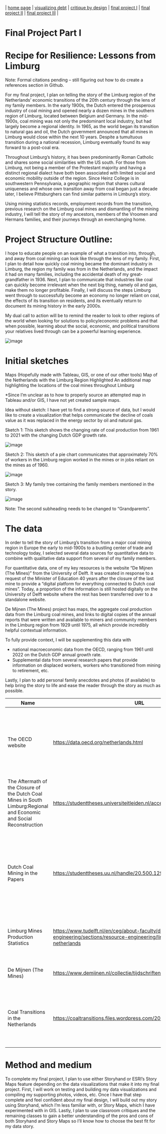 | [home page](https://mvroomen.github.io/portfolio/) | [visualizing debt](visualizing-government-debt) | [critique by design](critique-by-design) | [final project I](final-project-part-one) | [final project II](final-project-part-two) | [final project III](final-project-part-three) |

<!--
# Outline
> Include a high-level summary of your project.  This should be a couple paragraphs that describe what you're interested in showing with your final project. 
-->
# Final Project Part I
# Recipe for Resilience:  Lessons from Limburg

Note:  Formal citations pending – still figuring out how to do create a references section in Github.

For my final project, I plan on telling the story of the Limburg region of the Netherlands’ economic transitions of the 20th century through the lens of my family members.  In the early 1900s, the Dutch entered the prosperous industry of coal mining and opened nearly a dozen mines in the southern region of Limburg, located between Belgium and Germany.  In the mid-1900s, coal mining was not only the predominant local industry, but had largely become a regional identity.  In 1965, as the world began its transition to natural gas and oil, the Dutch government announced that all mines in Limburg would close within the next 10 years.  Despite a tumultuous transition during a national recession, Limburg eventually found its way forward to a post-coal era.
	
Throughout Limburg’s history, it has been predominantly Roman Catholic and shares some social similarities with the US south.  For those from Limburg, not being a member of the Protestant majority and having a distinct regional dialect have both been associated with limited social and economic mobility outside of the region.  Since Heinz College is in southwestern Pennsylvania, a geographic region that shares cultural uniqueness and whose own transition away from coal began just a decade later, I believe Pittsburghers can find similar patterns in Limburg’s story.  

Using mining statistics records, employment records from the transition, previous research on the Limburg coal mines and dismantling of the mining industry, I will tell the story of my ancestors, members of the Vroomen and Hermans families, and their journeys through an everchanging home.

<!--
> A project structure that outlines the major elements of your story.  Your Good Charts text talks about story structure in Chapter 8 - you should describe what you hope to achieve.  Make sure the outline is detailed enough that we can see how you anticipate your story unfolding.  You can incorporate your Story Arc from the in-class exercise along with your user stories and one sentence summary to make the topic even more clear. 
-->

# Project Structure Outline:

I hope to educate people on an example of what a transition into, through, and away from coal mining can look like through the lens of my family.  First, I plan to detail how quickly coal mining became the dominant industry in Limburg, the region my family was from in the Netherlands, and the impact it had on many families, including the accidental death of my great-grandfather in 1936.  Next, I plan to communicate that industries like coal can quickly become irrelevant when the next big thing, namely oil and gas, make them no longer profitable.  Finally, I will discuss the steps Limburg went through to successfully become an economy no longer reliant on coal, the effects of its transition on residents, and its eventually return to document its mining history in the early 2000s.

My dual call to action will be to remind the reader to look to other regions of the world when looking for solutions to policy/economic problems and that when possible, learning about the social, economic, and political transitions your relatives lived through can be a powerful learning experience. 

![image](https://user-images.githubusercontent.com/123427692/219792041-3523204d-70a5-4146-87c2-7db42bdbe5c4.png)

# Initial sketches
<!--
> Post images of your anticipated data visualizations (sketches are fine). They should mimic aspects of your outline, and include elements of your story.  
-->

Maps (Hopefully made with Tableau, GIS, or one of our other tools)
Map of the Netherlands with the Limburg Region Highlighted
An additional map highlighting the locations of the coal mines throughout Limburg

*Since I’m unclear as to how to properly source an attempted map in Tableau and/or GIS, I have not yet created sample maps.

Idea without sketch:  I have yet to find a strong source of data, but I would like to create a visualization that helps communicate the decline of coals value as it was replaced in the energy sector by oil and natural gas.

Sketch 1:  This sketch shows the changing rate of coal production from 1961 to 2021 with the changing Dutch GDP growth rate.

![image](https://user-images.githubusercontent.com/123427692/219792320-6e0c61ea-5a1b-470f-9f71-6d53b0e71411.png)

Sketch 2:  This sketch of a pie chart communicates that approximately 70% of workers in the Limburg region worked in the mines or in jobs reliant on the mines as of 1960.  

![image](https://user-images.githubusercontent.com/123427692/219792355-d2a89149-e157-4ad4-a8f1-3ce654830dd8.png)

Sketch 3:  My family tree containing the family members mentioned in the story.

![image](https://user-images.githubusercontent.com/123427692/219792394-8ec4ec6b-fa96-47de-b0d8-04112b0c144d.png)

Note:  The second subheading needs to be changed to “Grandparents”.

# The data
<!--
> A couple of paragraphs that document your data source(s), and an explanation of how you plan on using your data. 
-->

In order to tell the story of Limburg’s transition from a major coal mining region in Europe the early to mid-1900s to a bustling center of trade and technology today, I selected several data sources for quantitative data to combine with qualitative data support from several of my family members.  

For quantitative data, one of my key resources is the website “De Mijnen (The Mines)” from the University of Delft.  It was created in response to a request of the Minister of Education 40 years after the closure of the last mine to provide a “digital platform for everything connected to Dutch coal mines”.  Today, a proportion of the information is still hosted digitally on the University of Delft website where the rest has been transferred over to a standalone website.

De Mijnen (The Mines) project has maps, the aggregate coal production data from the Limburg coal mines, and links to digital copies of the annual reports that were written and available to miners and community members in the Limburg region from 1929 until 1975, all which provide incredibly helpful contextual information.

To fully provide context, I will be supplementing this data with
-	national macroeconomic data from the OECD, ranging from 1961 until 2022 on the Dutch GDP annual growth rate. 
-	Supplemental data from several research papers that provide information on displaced workers, workers who transitioned from mining to retirement, etc.

Lastly, I plan to add personal family anecdotes and photos (if available) to help bring the story to life and ease the reader through the story as much as possible.

<!--
> A link to the publicly-accessible datasets you plan on using, or a link to a copy of the data you've uploaded to your Github repository, Box account or other publicly-accessible location. Using a datasource that is already publicly accessible is highly encouraged.  If you anticipate using a data source other than something that would be publicly available please talk to me first. 
-->

| Name | URL | Description |
|------|-----|-------------|
|  The OECD website    |  https://data.oecd.org/netherlands.html   |  The OECD website contains several macroeconomic datasets on the Dutch economy from 1961 on.  I plan on using the GDP growth rate data.   |
|  The Aftermath of the Closure of the Dutch Coal Mines in South Limburg:Regional and Economic and Social Reconstruction  | https://studenttheses.universiteitleiden.nl/access/item%3A2700556/view   |  This case study from Maastricht University provides context and relevant data of the post-mine closure period.   |
|  Dutch Coal Mining in the Papers| https://studenttheses.uu.nl/handle/20.500.12932/38772?show=full |  This comparative media study from the University of Utrecht provides contextual information on the sociocultural relationship Limburg had with mining. |
| Limburg Mines Production Statistics | https://www.tudelft.nl/en/ceg/about-faculty/departments/geoscience-engineering/sections/resource-engineering/links/coal-mining-in-the-netherlands  |  Production Statistics for the Limberg Mines from 1847 until 1975  |
| De Mijnen (The Mines) |  https://www.demijnen.nl/collectie/tijdschriften-staatsmijnen  |  Issues of the Annual Reports on the State Mines from 1902 to 1975  |
| Coal Transitions in the Netherlands  | https://coaltransitions.files.wordpress.com/2016/09/coal_nl_v04.pdf  |  This research paper presents various data of interest regarding the transition of coal workers out of the coal sector.  | 

<!--
| Name | URL | Description |
|------|-----|-------------|
| The OECD website | https://data.oecd.org/netherlands.htm  | The OECD website contains several macroeconomic datasets on the Dutch economy from 1961 on.  I plan on using the GDP growth rate data. |
| The Aftermath of the Closure of the Dutch Coal Mines in South Limburg:Regional and Economic and Social Reconstruction | https://studenttheses.universiteitleiden.nl/access/item%3A2700556/view | This case study from Maastricht University provides context and relevant data of the post-mine closure period. |
Had to replace the link below because it was breaking the code and distorting the table!
| Dutch Coal Mining in the Papers | https://studenttheses.uu.nl/bitstream/handle/20.500.12932/38772/KvW%20Thesis%20Coal%20Media%2018-01-2021%201.2.pdf?sequence=1 |  This comparative media study from the University of Utrecht provides contextual information on the sociocultural relationship Limburg had with mining.    |
| Limburg Mines Production Statistics | https://www.tudelft.nl/en/ceg/about-faculty/departments/geoscience-engineering/sections/resource-engineering/links/coal-mining-in-the-netherlands  |  Production Statistics for the Limberg Mines from 1847 until 1975  |
| De Mijnen (The Mines) |  https://www.demijnen.nl/collectie/tijdschriften-staatsmijnen  |  Issues of the Annual Reports on the State Mines from 1902 to 1975  |
| Coal Transitions in the Netherlands  | https://coaltransitions.files.wordpress.com/2016/09/coal_nl_v04.pdf  |  This research paper presents various data of interest regarding the transition of coal workers out of the coal sector.  |  
-->

# Method and medium
To complete my final project, I plan to use either Storyhand or ESRI’s Story Maps feature depending on the data visualizations that make it into my final project.  First, I will work on testing and building my data visualizations and compiling my supporting photos, videos, etc.  Once I have that step complete and feel confident about my final design, I will build out my story using Storyhand, which I’m less familiar with, or Story Maps, which I have experimented with in GIS.  Lastly, I plan to use classroom critiques and the remaining classes to gain a better understanding of the pros and cons of both Storyhand and Story Maps so I’ll know how to choose the best fit for my data story.
